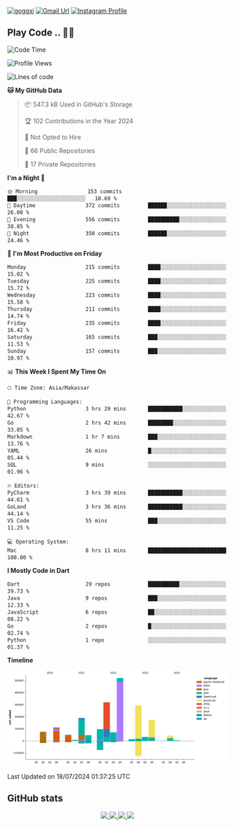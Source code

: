 [![goggxi](https://img.shields.io/badge/Portofolio-Goggxi-orange)](https://goggxi.github.io)
[![Gmail Url](https://img.shields.io/twitter/url?label=Goggxi@gmail.com&logo=gmail&style=social&url=http%3A%2F%2Fmailto%3Acontact.Goggxi@gmail.com)](mailto:Goggxi@gmail.com) [![Instagram Profile](https://img.shields.io/twitter/url?label=moh_rifkan&logo=instagram&style=social&url=https://www.instagram.com/moh_rifkan/)](https://www.instagram.com/moh_rifkan/)

## Play Code .. 💬🚀

<!-- [![Moh Rifkan GitHub stats](https://github-readme-stats.vercel.app/api?username=goggxi&count_private=true&show_icons=true&theme=dracula&custom_title=Goggxi%20Statistic%20🚀)](https://github.com/goggxi/goggxi)

[![Top Langs](https://github-readme-stats.vercel.app/api/top-langs/?username=goggxi&langs_count=8&layout=compact&show_icons=true&theme=dracula)](https://github.com/goggxi/goggxi) -->

<!--START_SECTION:waka-->
![Code Time](http://img.shields.io/badge/Code%20Time-2%2C989%20hrs%2029%20mins-blue)

![Profile Views](http://img.shields.io/badge/Profile%20Views-0-blue)

![Lines of code](https://img.shields.io/badge/From%20Hello%20World%20I%27ve%20Written-2.0%20million%20lines%20of%20code-blue)

**🐱 My GitHub Data** 

> 📦 547.3 kB Used in GitHub's Storage 
 > 
> 🏆 102 Contributions in the Year 2024
 > 
> 🚫 Not Opted to Hire
 > 
> 📜 66 Public Repositories 
 > 
> 🔑 17 Private Repositories 
 > 
**I'm a Night 🦉** 

```text
🌞 Morning                153 commits         ███░░░░░░░░░░░░░░░░░░░░░░   10.69 % 
🌆 Daytime                372 commits         ██████░░░░░░░░░░░░░░░░░░░   26.00 % 
🌃 Evening                556 commits         ██████████░░░░░░░░░░░░░░░   38.85 % 
🌙 Night                  350 commits         ██████░░░░░░░░░░░░░░░░░░░   24.46 % 
```
📅 **I'm Most Productive on Friday** 

```text
Monday                   215 commits         ████░░░░░░░░░░░░░░░░░░░░░   15.02 % 
Tuesday                  225 commits         ████░░░░░░░░░░░░░░░░░░░░░   15.72 % 
Wednesday                223 commits         ████░░░░░░░░░░░░░░░░░░░░░   15.58 % 
Thursday                 211 commits         ████░░░░░░░░░░░░░░░░░░░░░   14.74 % 
Friday                   235 commits         ████░░░░░░░░░░░░░░░░░░░░░   16.42 % 
Saturday                 165 commits         ███░░░░░░░░░░░░░░░░░░░░░░   11.53 % 
Sunday                   157 commits         ███░░░░░░░░░░░░░░░░░░░░░░   10.97 % 
```


📊 **This Week I Spent My Time On** 

```text
🕑︎ Time Zone: Asia/Makassar

💬 Programming Languages: 
Python                   3 hrs 29 mins       ███████████░░░░░░░░░░░░░░   42.67 % 
Go                       2 hrs 42 mins       ████████░░░░░░░░░░░░░░░░░   33.05 % 
Markdown                 1 hr 7 mins         ███░░░░░░░░░░░░░░░░░░░░░░   13.76 % 
YAML                     26 mins             █░░░░░░░░░░░░░░░░░░░░░░░░   05.44 % 
SQL                      9 mins              ░░░░░░░░░░░░░░░░░░░░░░░░░   01.96 % 

🔥 Editors: 
PyCharm                  3 hrs 39 mins       ███████████░░░░░░░░░░░░░░   44.61 % 
GoLand                   3 hrs 36 mins       ███████████░░░░░░░░░░░░░░   44.14 % 
VS Code                  55 mins             ███░░░░░░░░░░░░░░░░░░░░░░   11.25 % 

💻 Operating System: 
Mac                      8 hrs 11 mins       █████████████████████████   100.00 % 
```

**I Mostly Code in Dart** 

```text
Dart                     29 repos            ██████████░░░░░░░░░░░░░░░   39.73 % 
Java                     9 repos             ███░░░░░░░░░░░░░░░░░░░░░░   12.33 % 
JavaScript               6 repos             ██░░░░░░░░░░░░░░░░░░░░░░░   08.22 % 
Go                       2 repos             █░░░░░░░░░░░░░░░░░░░░░░░░   02.74 % 
Python                   1 repo              ░░░░░░░░░░░░░░░░░░░░░░░░░   01.37 % 
```



**Timeline**

![Lines of Code chart](https://raw.githubusercontent.com/Goggxi/Goggxi/main/assets/bar_graph.png)


 Last Updated on 18/07/2024 01:37:25 UTC
<!--END_SECTION:waka-->

## GitHub stats

<p align="center">
  <a href="https://github.com/goggxi">
    <img src="http://github-profile-summary-cards.vercel.app/api/cards/profile-details?username=goggxi&theme=transparent" />
  </a>
  <a href="https://github.com/goggxi">
    <img src="https://github-readme-streak-stats.herokuapp.com/?user=goggxi&hide_border=true&card_width=338&theme=transparent" />
  </a>
  <a href="https://github.com/goggxi">
    <img src="http://github-profile-summary-cards.vercel.app/api/cards/stats?username=goggxi&theme=transparent" />
  </a>
  <a href="https://github.com/goggxi">
    <img src="https://github-readme-stats.vercel.app/api/top-langs/?username=goggxi&langs_count=10&exclude_repo=&hide=c,makefile,html,css,sass,nix,nunjucks,tsql,dockerfile,shell&card_width=699&hide_border=true&theme=transparent" />
  </a>
  <!-- <br/>
  <a href="https://github.com/goggxi">
    <img src="https://komarev.com/ghpvc/?username=goggxi&color=blue&style=flat" />
  </a> -->
</p>
